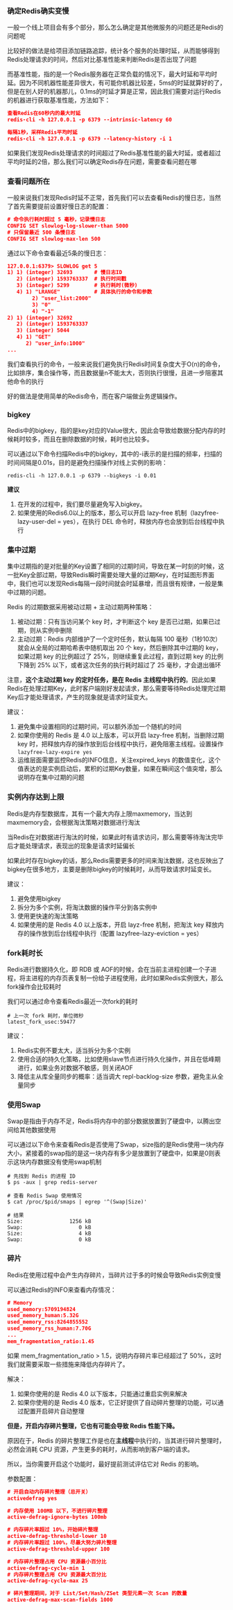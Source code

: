 



### 确定Redis确实变慢

一般一个线上项目会有多个部分，那么怎么确定是其他微服务的问题还是Redis的问题呢

比较好的做法是给项目添加链路追踪，统计各个服务的处理时延，从而能够得到Redis处理请求的时间，然后对比基准性能来判断Redis是否出现了问题

而基准性能，指的是一个Redis服务器在正常负载的情况下，最大时延和平均时延。因为不同机器性能差异很大，有可能你机器比较差，5ms的时延就算好的了，但是在别人好的机器那儿，0.1ms的时延才算是正常，因此我们需要对运行Redis的机器进行获取基准性能，方法如下：

```json
查看Redis在60秒内的最大时延
redis-cli -h 127.0.0.1 -p 6379 --intrinsic-latency 60

每隔1秒，采样Redis平均时延
redis-cli -h 127.0.0.1 -p 6379 --latency-history -i 1
```

如果我们发现Redis处理请求的时间超过了Redis基准性能的最大时延，或者超过平均时延的2倍，那么我们可以确定Redis存在问题，需要查看问题在哪



### 查看问题所在

一般来说我们发现Redis时延不正常，首先我们可以去查看Redis的慢日志，当然了首先需要提前设置好慢日志的配置：

```json
# 命令执行耗时超过 5 毫秒，记录慢日志
CONFIG SET slowlog-log-slower-than 5000
# 只保留最近 500 条慢日志
CONFIG SET slowlog-max-len 500
```

通过以下命令查看最近5条的慢日志：

```json
127.0.0.1:6379> SLOWLOG get 5
1) 1) (integer) 32693       # 慢日志ID
   2) (integer) 1593763337  # 执行时间戳
   3) (integer) 5299        # 执行耗时(微秒)
   4) 1) "LRANGE"           # 具体执行的命令和参数
        2) "user_list:2000"
        3) "0"
        4) "-1"
2) 1) (integer) 32692
   2) (integer) 1593763337
   3) (integer) 5044
   4) 1) "GET"
      2) "user_info:1000"
...
```

我们查看执行的命令，一般来说我们避免执行Redis时间复杂度大于O(n)的命令，比如排序，集合操作等，而且数据量n不能太大，否则执行很慢，且进一步阻塞其他命令的执行

好的做法是使用简单的Redis命令，而在客户端做业务逻辑操作。



### bigkey

Redis中的bigkey，指的是key对应的Value很大，因此会导致给数据分配内存的时候耗时较多，而且在删除数据的时候，耗时也比较多。

可以通过以下命令扫描Redis中的bigkey，其中的-i表示的是扫描的频率，扫描的时间间隔是0.01s，目的是避免扫描操作对线上实例的影响：

```shell
redis-cli -h 127.0.0.1 -p 6379 --bigkeys -i 0.01
```

**建议**

1. 在开发的过程中，我们要尽量避免写入bigkey。
2. 如果使用的Redis6.0以上的版本，那么可以开启 lazy-free 机制（lazyfree-lazy-user-del = yes），在执行 DEL 命令时，释放内存也会放到后台线程中执行



### 集中过期

集中过期指的是对批量的Key设置了相同的过期时间，导致在某一时刻的时候，这一批Key全部过期，导致Redis瞬时需要处理大量的过期Key，在时延图形界面中，我们也可以发现Redis每隔一段时间就会时延暴增，而且很有规律，一般是集中过期的问题。

Redis 的过期数据采用被动过期 + 主动过期两种策略：

1. 被动过期：只有当访问某个 key 时，才判断这个 key 是否已过期，如果已过期，则从实例中删除
2. 主动过期：Redis 内部维护了一个定时任务，默认每隔 100 毫秒（1秒10次）就会从全局的过期哈希表中随机取出 20 个 key，然后删除其中过期的 key，如果过期 key 的比例超过了 25%，则继续重复此过程，直到过期 key 的比例下降到 25% 以下，或者这次任务的执行耗时超过了 25 毫秒，才会退出循环

注意，**这个主动过期 key 的定时任务，是在 Redis 主线程中执行的**。因此如果Redis在处理过期Key，此时客户端刚好发起请求，那么需要等待Redis处理完过期Key后才能处理请求，产生的现象就是请求时延变大。

建议：

1. 避免集中设置相同的过期时间，可以额外添加一个随机的时间
2. 如果你使用的 Redis 是 4.0 以上版本，可以开启 lazy-free 机制，当删除过期 key 时，把释放内存的操作放到后台线程中执行，避免阻塞主线程。设置操作`lazyfree-lazy-expire yes`
3. 运维层面需要监控Redis的INFO信息，关注expired_keys 的数值变化，这个值表达的是实例启动后，累积的过期Key数量，如果在瞬间这个值突增，那么说明存在集中过期的问题



### 实例内存达到上限

Redis是内存型数据库，其有一个最大内存上限maxmemory，当达到maxmemory会，会根据淘汰策略对数据进行淘汰

当Redis在对数据进行淘汰的时候，如果此时有请求访问，那么需要等待淘汰完毕后才能处理请求，表现出的现象是请求时延偏长

如果此时存在bigkey的话，那么Redis需要更多的时间来淘汰数据，这也反映出了bigkey在很多地方，主要是删除bigkey的时候耗时，从而导致请求时延变长。

建议：

1. 避免使用bigkey
2. 拆分为多个实例，将淘汰数据的操作平分到各实例中
3. 使用更快速的淘汰策略
4. 如果使用的是 Redis 4.0 以上版本，开启 layz-free 机制，把淘汰 key 释放内存的操作放到后台线程中执行（配置 lazyfree-lazy-eviction = yes）



### fork耗时长

Redis进行数据持久化，即 RDB 或 AOF的时候，会在当前主进程创建一个子进程，将主进程的内存页表复制一份给子进程使用，此时如果Redis实例很大，那么fork操作会比较耗时

我们可以通过命令查看Redis最近一次fork的耗时

```shell
# 上一次 fork 耗时，单位微秒
latest_fork_usec:59477
```

建议：

1. Redis实例不要太大，适当拆分为多个实例
2. 使用合适的持久化策略，比如使用slave节点进行持久化操作，并且在低峰期进行，如果业务对数据不敏感，则关闭AOF
3. 降低主从库全量同步的概率：适当调大 repl-backlog-size 参数，避免主从全量同步



### 使用Swap

Swap是指由于内存不足，Redis将内存中的部分数据放置到了硬盘中，以腾出空间给其他数据使用

可以通过以下命令来查看Redis是否使用了Swap，size指的是Redis使用一块内存大小，紧接着的swap指的是这一块内存有多少是放置到了硬盘中，如果是0则表示这块内存数据没有使用swap机制

```shell
# 先找到 Redis 的进程 ID
$ ps -aux | grep redis-server

# 查看 Redis Swap 使用情况
$ cat /proc/$pid/smaps | egrep '^(Swap|Size)'

# 结果
Size:               1256 kB
Swap:                  0 kB
Size:                  4 kB
Swap:                  0 kB
```



### 碎片

Redis在使用过程中会产生内存碎片，当碎片过于多的时候会导致Redis实例变慢

可以通过Redis的INFO来查看内存情况：

```json
# Memory
used_memory:5709194824
used_memory_human:5.32G
used_memory_rss:8264855552
used_memory_rss_human:7.70G
...
mem_fragmentation_ratio:1.45
```

如果 mem_fragmentation_ratio > 1.5，说明内存碎片率已经超过了 50%，这时我们就需要采取一些措施来降低内存碎片了。

解决：

1. 如果你使用的是 Redis 4.0 以下版本，只能通过重启实例来解决
2. 如果你使用的是 Redis 4.0 版本，它正好提供了自动碎片整理的功能，可以通过配置开启碎片自动整理

**但是，开启内存碎片整理，它也有可能会导致 Redis 性能下降。**

原因在于，Redis 的碎片整理工作是也在**主线程**中执行的，当其进行碎片整理时，必然会消耗 CPU 资源，产生更多的耗时，从而影响到客户端的请求。

所以，当你需要开启这个功能时，最好提前测试评估它对 Redis 的影响。

参数配置：

```json
# 开启自动内存碎片整理（总开关）
activedefrag yes

# 内存使用 100MB 以下，不进行碎片整理
active-defrag-ignore-bytes 100mb

# 内存碎片率超过 10%，开始碎片整理
active-defrag-threshold-lower 10
# 内存碎片率超过 100%，尽最大努力碎片整理
active-defrag-threshold-upper 100

# 内存碎片整理占用 CPU 资源最小百分比
active-defrag-cycle-min 1
# 内存碎片整理占用 CPU 资源最大百分比
active-defrag-cycle-max 25

# 碎片整理期间，对于 List/Set/Hash/ZSet 类型元素一次 Scan 的数量
active-defrag-max-scan-fields 1000
```















